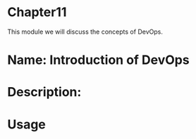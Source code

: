 # Chapter11
This module we will discuss the concepts of DevOps.

# Name: Introduction of DevOps

# Description: 




# Usage


    